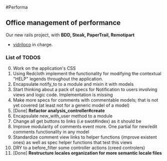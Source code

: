 #Performa
## Office management of performance
  Our new rails project, with **BDD, Steak, PaperTrail, Remotipart**
* [vidriloco](https://github.com/vidriloco) in charge.

### List of TODOS

0.  Work on the application's CSS
1.  Using Redcloth implement the functionality for modifying the contextual "HELP" legends throughout the application.
2.  Encapsulate notify_to to a module and mixin it with models 
3.  Start thinking about a pack of specs for Notification to users involving views and logic code. Implementation is missing 
3.  Make more specs for comments with commentable models; that is not yet covered (at least not for a generic model of a model)
4.  [Done] **Refactor analysis_controller#create** 
5.  Encapsulate new_with_user method to a module
6.  Change all get buttons to links (i.e swot#index) as it should be
7.  Improve modularity of comments event more. One partial for new/edit comments functionality in any model
8.  Standardize comment view links to helper functions (improve existent ones) as well as spec helper functions that test this views
9.  DRY to a before_filter some controller actions (creed controlers)
10. [Done] **Restructure locales organization for more semantic locale files** 

